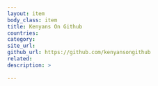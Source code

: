 ```yaml
---
layout: item
body_class: item
title: Kenyans On Github
countries: 
category: 
site_url: 
github_url: https://github.com/kenyansongithub
related: 
description: >
  
---
```

